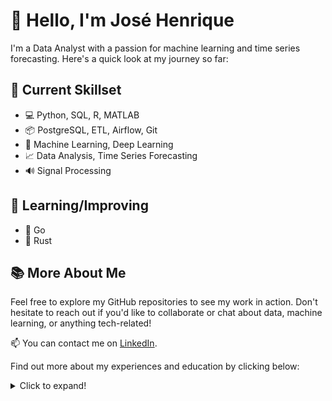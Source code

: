 <!--
**jhklarcher/jhklarcher** is a ✨ _special_ ✨ repository because its `README.md` (this file) appears on your GitHub profile.

Here are some ideas to get you started:

- 🔭 I’m currently working on ...
- 🌱 I’m currently learning ...
- 👯 I’m looking to collaborate on ...
- 🤔 I’m looking for help with ...
- 💬 Ask me about ...
- 📫 How to reach me: ...
- 😄 Pronouns: ...
- ⚡ Fun fact: ...
- 🐹 Go
- 🦀 Rust

-->

  
# 👋 Hello, I'm José Henrique

I'm a Data Analyst with a passion for machine learning and time series forecasting. Here's a quick look at my journey so far:

## 🔧 Current Skillset

- 💻 Python, SQL, R, MATLAB
- 📦 PostgreSQL, ETL, Airflow, Git
- 🤖 Machine Learning, Deep Learning
- 📈 Data Analysis, Time Series Forecasting
- 🔊 Signal Processing

## 🌱 Learning/Improving

- 🐹 Go
- 🦀 Rust

## 📚 More About Me

Feel free to explore my GitHub repositories to see my work in action. Don't hesitate to reach out if you'd like to collaborate or chat about data, machine learning, or anything tech-related!

📫 You can contact me on [LinkedIn](https://www.linkedin.com/in/jhklarcher/).

Find out more about my experiences and education by clicking below:

<details>
<summary>Click to expand!</summary>

## 🎓 Academic Education

- 🎓 Master's in Mechanical Engineering (2020-2023)
  - 🤖 Researching machine learning for time series forecasting.
- 🎓 Bachelor's in Mechanical Engineering (2012-2019)
  - 📘 Published undergraduate thesis.
- 🌍 Exchange Program at Budapest University of Technology and Economics (2014-2015)
- 📏 Technical / High School in Geomatics (2007-2010)

## 💼 Experience

- **Commercial Association of Paraná (2021)**
  - 📊 Data Analyst
  - 🌐 Creating and maintaining data pipelines in Python, SQL, and R.
  - 🛠️ ETL, Airflow, Git, and more.
  - 💰 Sales and finance KPI development.
  
- **Pontifical Catholic University of Paraná (2020-2021)**
  - 📚 Master's Scholarship Holder
  - 🤖 Research in machine learning for time series forecasting.
  - 🧠 Deep Learning, Time Series Forecasting, Optimization.
  
- **UTFPR - Laboratory of Acoustics and Vibrations (2018/2019)**
  - 🎧 Research Intern
  - 🔊 Acoustic insulation measurements, Python, MATLAB.

</details>
